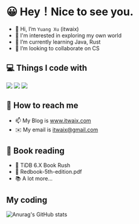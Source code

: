 # 😀 Hey！Nice to see you.

- 👋 Hi, I’m `Yuang Xu` (itwaix)
- 👀 I'm interested in exploring my own world
- 🌱 I’m currently learning Java, Rust
- 💞️ I’m looking to collaborate on CS

## 💻 Things I code with
<img src="https://img.shields.io/badge/Github-Coding-black"> <img src="https://img.shields.io/badge/GSoC-Preparing-blue">
<img src="https://img.shields.io/badge/Database-Learning-success">



## 🔎 How to reach me
- 📫 My Blog is www.itwaix.com
- ✉️ My email is itwaix@gmail.com

## 📓 Book reading
- 📘 TiDB 6.X Book Rush 
- 📕 Redbook-5th-edition.pdf
- 📚 A lot more...

## My coding
![Anurag's GitHub stats](https://github-readme-stats.vercel.app/api?username=itwaix&show_icons=true&theme=swift)


<!---
itwaiX/itwaiX is a ✨ special ✨ repository because its `README.md` (this file) appears on your GitHub profile.
You can click the Preview link to take a look at your changes.
--->
